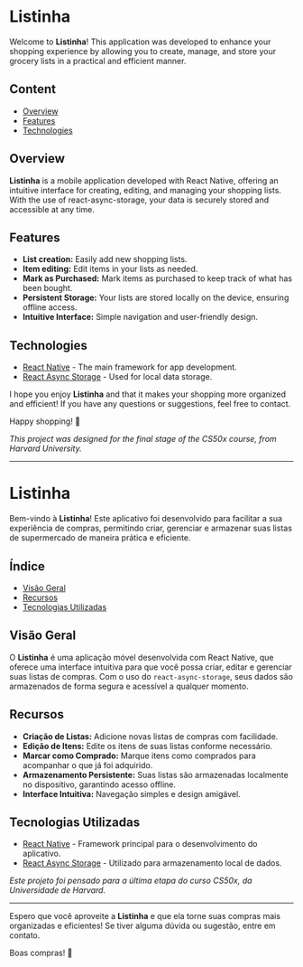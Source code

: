 # Listinha

Welcome to **Listinha**! This application was developed to enhance your shopping experience by allowing you to create, manage, and store your grocery lists in a practical and efficient manner.

## Content

- [Overview](#overview)
- [Features](#features)
- [Technologies](#technologies)

## Overview

**Listinha** is a mobile application developed with React Native, offering an intuitive interface for creating, editing, and managing your shopping lists. With the use of react-async-storage, your data is securely stored and accessible at any time.

## Features

- **List creation:** Easily add new shopping lists.
- **Item editing:** Edit items in your lists as needed.
- **Mark as Purchased:** Mark items as purchased to keep track of what has been bought.
- **Persistent Storage:** Your lists are stored locally on the device, ensuring offline access.
- **Intuitive Interface:** Simple navigation and user-friendly design.

## Technologies

- [React Native](https://reactnative.dev/) - The main framework for app development.
- [React Async Storage](https://react-native-async-storage.github.io/async-storage/) - Used for local data storage.

I hope you enjoy **Listinha** and that it makes your shopping more organized and efficient! If you have any questions or suggestions, feel free to contact.

Happy shopping! 🛒

_This project was designed for the final stage of the CS50x course, from Harvard University._

---

# Listinha

Bem-vindo à **Listinha**! Este aplicativo foi desenvolvido para facilitar a sua experiência de compras, permitindo criar, gerenciar e armazenar suas listas de supermercado de maneira prática e eficiente.

## Índice

- [Visão Geral](#visão-geral)
- [Recursos](#recursos)
- [Tecnologias Utilizadas](#tecnologias-utilizadas)

## Visão Geral

O **Listinha** é uma aplicação móvel desenvolvida com React Native, que oferece uma interface intuitiva para que você possa criar, editar e gerenciar suas listas de compras. Com o uso do `react-async-storage`, seus dados são armazenados de forma segura e acessível a qualquer momento.

## Recursos

- **Criação de Listas:** Adicione novas listas de compras com facilidade.
- **Edição de Itens:** Edite os itens de suas listas conforme necessário.
- **Marcar como Comprado:** Marque itens como comprados para acompanhar o que já foi adquirido.
- **Armazenamento Persistente:** Suas listas são armazenadas localmente no dispositivo, garantindo acesso offline.
- **Interface Intuitiva:** Navegação simples e design amigável.

## Tecnologias Utilizadas

- [React Native](https://reactnative.dev/) - Framework principal para o desenvolvimento do aplicativo.
- [React Async Storage](https://react-native-async-storage.github.io/async-storage/) - Utilizado para armazenamento local de dados.

_Este projeto foi pensado para a última etapa do curso CS50x, da Universidade de Harvard._

---

Espero que você aproveite a **Listinha** e que ela torne suas compras mais organizadas e eficientes! Se tiver alguma dúvida ou sugestão, entre em contato. 

Boas compras! 🛒
